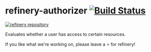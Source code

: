 # refinery-authorizer [![Build Status](https://drone.dev.onetask.ai/api/badges/code-kern-ai/refinery-authorizer/status.svg?ref=refs/heads/dev)](https://drone.dev.onetask.ai/code-kern-ai/refinery-authorizer)
[![refinery repository](https://uploads-ssl.webflow.com/61e47fafb12bd56b40022a49/62c2f30f935f4d37dc864eeb_Kern%20refinery.png)](https://github.com/code-kern-ai/refinery)

Evaluates whether a user has access to certain resources.

If you like what we're working on, please leave a ⭐ for refinery!
